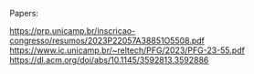 Papers:

https://prp.unicamp.br/inscricao-congresso/resumos/2023P22057A38851O5508.pdf
https://www.ic.unicamp.br/~reltech/PFG/2023/PFG-23-55.pdf
https://dl.acm.org/doi/abs/10.1145/3592813.3592886
